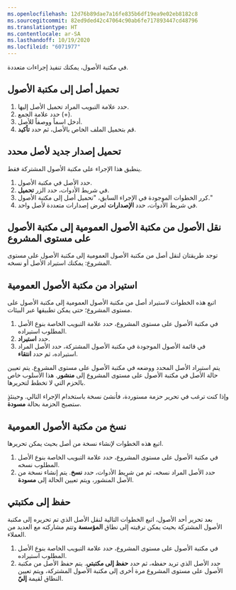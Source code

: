 ```yaml
---
ms.openlocfilehash: 12d76b89dae7a16fe835b6df19ea9e02eb8182c8
ms.sourcegitcommit: 82ed9ded42c47064c90ab6fe717893447cd48796
ms.translationtype: HT
ms.contentlocale: ar-SA
ms.lasthandoff: 10/19/2020
ms.locfileid: "6071977"
---
```

في مكتبة الأصول، يمكنك تنفيذ إجراءات متعددة.

## <a name="upload-an-asset-to-the-asset-library"></a>تحميل أصل إلى مكتبة الأصول
1.  حدد علامة التبويب المراد تحميل الأصل إليها.
2.  حدد علامة الجمع (+).
3.  أدخل اسماً ووصفاً للأصل.
4.  قم بتحميل الملف الخاص بالأصل، ثم حدد **تأكيد**.

## <a name="upload-a-new-version-for-a-specific-asset"></a>تحميل إصدار جديد لأصل محدد
ينطبق هذا الإجراء على مكتبة الأصول المشتركة فقط. 

1.  حدد الأصل في مكتبة الأصول.
2.  في شريط الأدوات، حدد الزر **تحميل**.
3.  كرر الخطوات الموجودة في الإجراء السابق، "تحميل أصل إلى مكتبة الأصول."
4.  في شريط الأدوات، حدد **الإصدارات** لعرض إصدارات متعددة لأصل واحد.

## <a name="move-assets-from-the-global-asset-library-to-the-project-level-asset-library"></a>نقل الأصول من مكتبة الأصول العمومية إلى مكتبة الأصول على مستوى المشروع

توجد طريقتان لنقل أصل من مكتبة الأصول العمومية إلى مكتبة الأصول على مستوى المشروع: يمكنك استيراد الأصل أو نسخه.

## <a name="import-from-the-global-asset-library"></a>استيراد من مكتبة الأصول العمومية
اتبع هذه الخطوات لاستيراد أصل من مكتبة الأصول العمومية إلى مكتبة الأصول على مستوى المشروع؛ حتى يمكن تطبيقها عبر البيئات.

1.  في مكتبة الأصول على مستوى المشروع، حدد علامة التبويب الخاصة بنوع الأصل المطلوب استيراده.
2.  حدد **استيراد**.
3.  في قائمة الأصول الموجودة في مكتبة الأصول المشتركة، حدد الأصل المراد استيراده، ثم حدد **انتقاء**.


يتم استيراد الأصل المحدد ووضعه في مكتبة الأصول على مستوى المشروع. يتم تعيين حالة الأصل في مكتبة الأصول على مستوى المشروع إلى **منشور**. هذا الأسلوب خاص بالحزم التي لا تخطط لتحريرها. 

وإذا كنت ترغب في تحرير حزمة مستوردة، فأنشئ نسخة باستخدام الإجراء التالي. وحينئذٍ ستصبح الحزمة بحالة **مسودة**.

## <a name="copy-from-the-global-asset-library"></a>نسخ من مكتبة الأصول العمومية
اتبع هذه الخطوات لإنشاء نسخة من أصل بحيث يمكن تحريرها.

1.  في مكتبة الأصول على مستوى المشروع، حدد علامة التبويب الخاصة بنوع الأصل المطلوب نسخه.
2.  حدد الأصل المراد نسخه، ثم من شريط الأدوات، حدد **نسخ**. يتم إنشاء نسخة من الأصل المنشور، ويتم تعيين الحالة إلى **مسودة**.

## <a name="save-to-my-library"></a>حفظ إلى مكتبتي
بعد تحرير أحد الأصول، اتبع الخطوات التالية لنقل الأصل الذي تم تحريره إلى مكتبة الأصول المشتركة بحيث يمكن ترقيته إلى نطاق **المؤسسة** وتتم مشاركته مع العديد من العملاء.
1.  في مكتبة الأصول على مستوى المشروع، حدد علامة التبويب الخاصة بنوع الأصل المطلوب استيراده.
2.  حدد الأصل الذي تريد حفظه، ثم حدد **حفظ إلى مكتبتي**.
يتم حفظ الأصل من مكتبة الأصول على مستوى المشروع مرة أخرى إلى مكتبة الأصول المشتركة، ويتم تعيين النطاق لقيمة **إليّ**.


 
